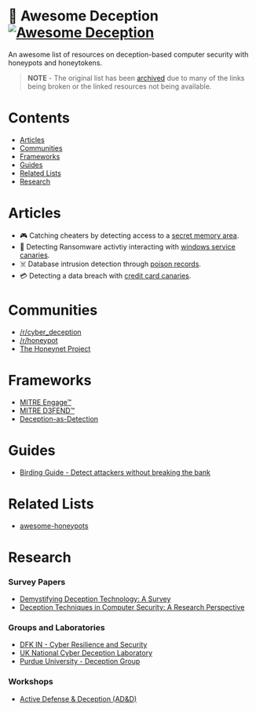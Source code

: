 # 🥷 Awesome Deception [![Awesome Deception](https://cdn.rawgit.com/sindresorhus/awesome/d7305f38d29fed78fa85652e3a63e154dd8e8829/media/badge.svg)](https://github.com/sindresorhus/awesome)

An awesome list of resources on deception-based computer security with honeypots and honeytokens.

> **NOTE** - The original list has been [archived](https://github.com/tolgadevsec/Awesome-Deception/blob/master/ARCHIVE.MD) due to many of the links being broken or the linked resources not being available.

# Contents
- [Articles](#articles)
- [Communities](#communities)
- [Frameworks](#frameworks)
- [Guides](#guides)
- [Related Lists](#related-lists)
- [Research](#research)

# Articles
- 🎮 Catching cheaters by detecting access to a [secret memory area](https://www.dota2.com/newsentry/3677788723152833273).
- 👿 Detecting Ransomware activtiy interacting with [windows service canaries](https://www.nccgroup.com/us/research-blog/deception-engineering-exploring-the-use-of-windows-service-canaries-against-ransomware/).
- ☠️ Database intrusion detection through [poison records](https://hackernoon.com/poison-records-acra-eli5-d78250ef94f).
- 💳 Detecting a data breach with [credit card canaries](https://blog.thinkst.com/2024/12/its-baaack-credit-card-canarytokens-are-now-on-your-consoles.html).

# Communities
- [/r/cyber_deception](https://www.reddit.com/r/cyber_deception/)
- [/r/honeypot](https://www.reddit.com/r/honeypot/)
- [The Honeynet Project](https://www.honeynet.org/)

# Frameworks
- [MITRE Engage™](https://engage.mitre.org/)
- [MITRE D3FEND™](https://d3fend.mitre.org/)
- [Deception-as-Detection](https://github.com/0x4D31/deception-as-detection)

# Guides
- [Birding Guide - Detect attackers without breaking the bank](http://canary-content.s3-website-us-east-1.amazonaws.com/documents/birding-guide.pdf)

# Related Lists
- [awesome-honeypots](https://github.com/paralax/awesome-honeypots)

# Research

### Survey Papers
- [Demystifying Deception Technology: A Survey](https://arxiv.org/abs/1804.06196)
- [Deception Techniques in Computer Security: A Research Perspective](https://dl.acm.org/doi/abs/10.1145/3214305)

### Groups and Laboratories
- [DFK IN - Cyber Resilience and Security](https://github.com/dfki-in-sec)
- [UK National Cyber Deception Laboratory](https://www.cyberdeception.org.uk/)
- [Purdue University - Deception Group](https://www.cerias.purdue.edu/site/deception/)
### Workshops
- [Active Defense & Deception (AD&D)](https://adnd.work/)
